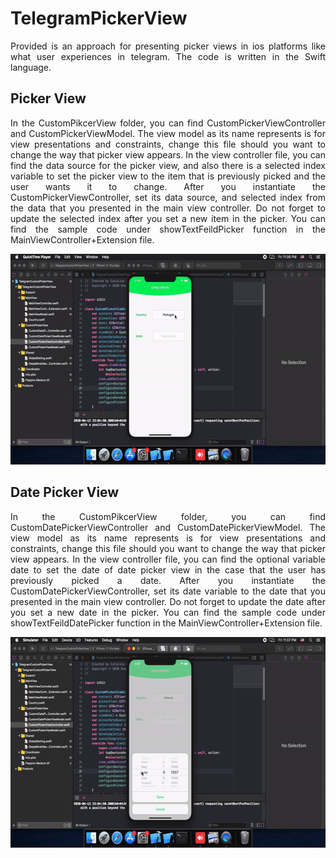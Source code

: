 # TelegramPickerView
<p align="justify">
  Provided is an approach for presenting picker views in ios platforms like what user experiences in telegram. The code is written in the
  Swift language.
</p>

## Picker View

<p align="justify">
  In the CustomPikcerView folder, you can find CustomPickerViewController and CustomPickerViewModel. The view model as its name
  represents is for view presentations and constraints, change this file should you want to change the way that picker view appears. In 
  the view controller file, you can find the data source for the picker view, and also there is a selected index variable to set the 
  picker view to the item that is previously picked and the user wants it to change. After you instantiate the
  CustomPickerViewController, set its data source, and selected index from the data that you presented in the main view controller. Do 
  not forget to update the selected index after you set a new item in the picker. You can find the sample code under showTextFeildPicker 
  function in the MainViewController+Extension file.
</p>


<p align="center">
  <img width="600" height="337" src="https://github.com/aalemi76/TelegramPickerView/blob/master/Intro/Picker.gif">
</p>

## Date Picker View

<p align="justify">
  In the CustomPikcerView folder, you can find CustomDatePickerViewController and CustomDatePickerViewModel. The view model as its name 
  represents is for view presentations and constraints, change this file should you want to change the way that picker view appears. In 
  the view controller file, you can find the optional variable date to set the date of date picker view in the case that the user has 
  previously picked a date. After you instantiate the CustomDatePickerViewController, set its date variable to the date that you 
  presented in the main view controller. Do not forget to update the date after you set a new date in the picker. You can find the 
  sample code under showTextFeildDatePicker function in the MainViewController+Extension file.
</p>


<p align="center">
  <img width="600" height="337" src="https://github.com/aalemi76/TelegramPickerView/blob/master/Intro/DatePicker.gif">
</p>
